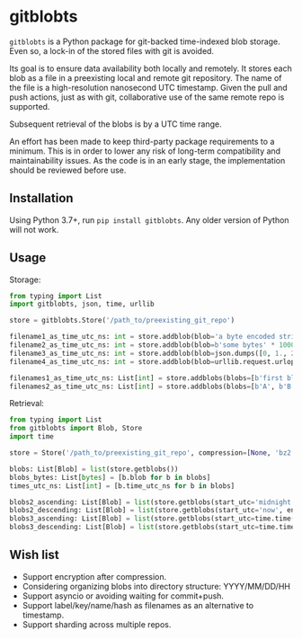 # gitblobts

`gitblobts` is a Python package for git-backed time-indexed blob storage.
Even so, a lock-in of the stored files with git is avoided.

Its goal is to ensure data availability both locally and remotely.
It stores each blob as a file in a preexisting local and remote git repository.
The name of the file is a high-resolution nanosecond UTC timestamp.
Given the pull and push actions, just as with git, collaborative use of the same remote repo is supported.

Subsequent retrieval of the blobs is by a UTC time range.

An effort has been made to keep third-party package requirements to a minimum.
This is in order to lower any risk of long-term compatibility and maintainability issues.
As the code is in an early stage, the implementation should be reviewed before use.

## Installation
Using Python 3.7+, run `pip install gitblobts`. Any older version of Python will not work.

## Usage

Storage:
```python
from typing import List
import gitblobts, json, time, urllib

store = gitblobts.Store('/path_to/preexisting_git_repo')

filename1_as_time_utc_ns: int = store.addblob(blob='a byte encoded string'.encode())
filename2_as_time_utc_ns: int = store.addblob(blob=b'some bytes' * 1000, time_utc=time.time())
filename3_as_time_utc_ns: int = store.addblob(blob=json.dumps([0, 1., 2.2, 3]).encode(), time_utc=time.time())
filename4_as_time_utc_ns: int = store.addblob(blob=urllib.request.urlopen('https://i.imgur.com/3GmPd7O.png').read())

filenames1_as_time_utc_ns: List[int] = store.addblobs(blobs=[b'first blob', b'another blob'])
filenames2_as_time_utc_ns: List[int] = store.addblobs(blobs=[b'A', b'B'], times_utc=[time.time(), time.time()])
```

Retrieval:
```python
from typing import List
from gitblobts import Blob, Store
import time

store = Store('/path_to/preexisting_git_repo', compression=[None, 'bz2', 'gzip', 'lzma'][2])

blobs: List[Blob] = list(store.getblobs())
blobs_bytes: List[bytes] = [b.blob for b in blobs]
times_utc_ns: List[int] = [b.time_utc_ns for b in blobs]

blobs2_ascending: List[Blob] = list(store.getblobs(start_utc='midnight yesterday', end_utc='now'))
blobs2_descending: List[Blob] = list(store.getblobs(start_utc='now', end_utc='midnight yesterday'))
blobs3_ascending: List[Blob] = list(store.getblobs(start_utc=time.time() - 86400, end_utc=time.time()))
blobs3_descending: List[Blob] = list(store.getblobs(start_utc=time.time(), end_utc=time.time() - 86400))
```

## Wish list
* Support encryption after compression.
* Considering organizing blobs into directory structure: YYYY/MM/DD/HH
* Support asyncio or avoiding waiting for commit+push.
* Support label/key/name/hash as filenames as an alternative to timestamp.
* Support sharding across multiple repos.
